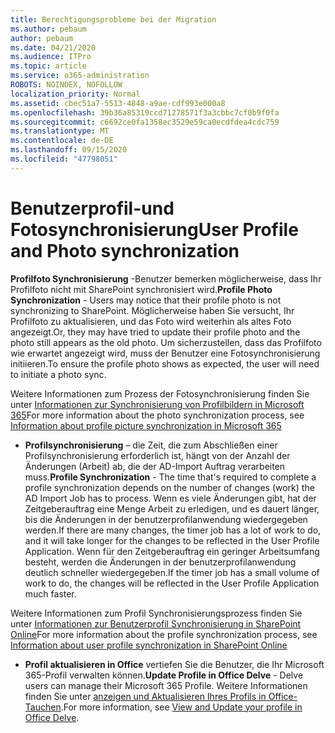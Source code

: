 ```yaml
---
title: Berechtigungsprobleme bei der Migration
ms.author: pebaum
author: pebaum
ms.date: 04/21/2020
ms.audience: ITPro
ms.topic: article
ms.service: o365-administration
ROBOTS: NOINDEX, NOFOLLOW
localization_priority: Normal
ms.assetid: cbec51a7-5513-4848-a9ae-cdf993e000a8
ms.openlocfilehash: 39b36a85319ccd71278571f3a3cbbc7cf0b9f0fa
ms.sourcegitcommit: c6692ce0fa1358ec3529e59ca0ecdfdea4cdc759
ms.translationtype: MT
ms.contentlocale: de-DE
ms.lasthandoff: 09/15/2020
ms.locfileid: "47798051"
---
```

# <a name="user-profile-and-photo-synchronization"></a><span data-ttu-id="3c12d-102">Benutzerprofil-und Fotosynchronisierung</span><span class="sxs-lookup"><span data-stu-id="3c12d-102">User Profile and Photo synchronization</span></span>

 <span data-ttu-id="3c12d-103">**Profilfoto Synchronisierung** -Benutzer bemerken möglicherweise, dass Ihr Profilfoto nicht mit SharePoint synchronisiert wird.</span><span class="sxs-lookup"><span data-stu-id="3c12d-103">**Profile Photo Synchronization** - Users may notice that their profile photo is not synchronizing to SharePoint.</span></span> <span data-ttu-id="3c12d-104">Möglicherweise haben Sie versucht, Ihr Profilfoto zu aktualisieren, und das Foto wird weiterhin als altes Foto angezeigt.</span><span class="sxs-lookup"><span data-stu-id="3c12d-104">Or, they may have tried to update their profile photo and the photo still appears as the old photo.</span></span> <span data-ttu-id="3c12d-105">Um sicherzustellen, dass das Profilfoto wie erwartet angezeigt wird, muss der Benutzer eine Fotosynchronisierung initiieren.</span><span class="sxs-lookup"><span data-stu-id="3c12d-105">To ensure the profile photo shows as expected, the user will need to initiate a photo sync.</span></span> 
  
<span data-ttu-id="3c12d-106">Weitere Informationen zum Prozess der Fotosynchronisierung finden Sie unter [Informationen zur Synchronisierung von Profilbildern in Microsoft 365](https://go.microsoft.com/fwlink/?linkid=2022634)</span><span class="sxs-lookup"><span data-stu-id="3c12d-106">For more information about the photo synchronization process, see [Information about profile picture synchronization in Microsoft 365](https://go.microsoft.com/fwlink/?linkid=2022634)</span></span>
  
- <span data-ttu-id="3c12d-107">**Profilsynchronisierung** – die Zeit, die zum Abschließen einer Profilsynchronisierung erforderlich ist, hängt von der Anzahl der Änderungen (Arbeit) ab, die der AD-Import Auftrag verarbeiten muss.</span><span class="sxs-lookup"><span data-stu-id="3c12d-107">**Profile Synchronization** - The time that's required to complete a profile synchronization depends on the number of changes (work) the AD Import Job has to process.</span></span> <span data-ttu-id="3c12d-108">Wenn es viele Änderungen gibt, hat der Zeitgeberauftrag eine Menge Arbeit zu erledigen, und es dauert länger, bis die Änderungen in der benutzerprofilanwendung wiedergegeben werden.</span><span class="sxs-lookup"><span data-stu-id="3c12d-108">If there are many changes, the timer job has a lot of work to do, and it will take longer for the changes to be reflected in the User Profile Application.</span></span> <span data-ttu-id="3c12d-109">Wenn für den Zeitgeberauftrag ein geringer Arbeitsumfang besteht, werden die Änderungen in der benutzerprofilanwendung deutlich schneller wiedergegeben.</span><span class="sxs-lookup"><span data-stu-id="3c12d-109">If the timer job has a small volume of work to do, the changes will be reflected in the User Profile Application much faster.</span></span> 
  
<span data-ttu-id="3c12d-110">Weitere Informationen zum Profil Synchronisierungsprozess finden Sie unter [Informationen zur Benutzerprofil Synchronisierung in SharePoint Online](https://go.microsoft.com/fwlink/?linkid=2022639)</span><span class="sxs-lookup"><span data-stu-id="3c12d-110">For more information about the profile synchronization process, see [Information about user profile synchronization in SharePoint Online](https://go.microsoft.com/fwlink/?linkid=2022639)</span></span>
    
- <span data-ttu-id="3c12d-111">**Profil aktualisieren in Office** vertiefen Sie die Benutzer, die Ihr Microsoft 365-Profil verwalten können.</span><span class="sxs-lookup"><span data-stu-id="3c12d-111">**Update Profile in Office Delve** - Delve users can manage their Microsoft 365 Profile.</span></span> <span data-ttu-id="3c12d-112">Weitere Informationen finden Sie unter [anzeigen und Aktualisieren Ihres Profils in Office-Tauchen](https://support.office.com/article/View-and-update-your-profile-in-Office-Delve-4e84343b-eedf-45a1-aeb9-8627ccca14ba).</span><span class="sxs-lookup"><span data-stu-id="3c12d-112">For more information, see [View and Update your profile in Office Delve](https://support.office.com/article/View-and-update-your-profile-in-Office-Delve-4e84343b-eedf-45a1-aeb9-8627ccca14ba).</span></span>
    

